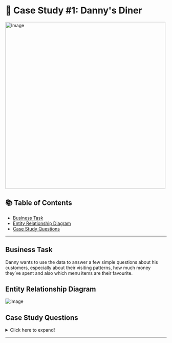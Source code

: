 # 🍜 Case Study #1: Danny's Diner 
<img src="https://user-images.githubusercontent.com/81607668/127727503-9d9e7a25-93cb-4f95-8bd0-20b87cb4b459.png" alt="Image" width="500" height="520">

## 📚 Table of Contents
- [Business Task](#business-task)
- [Entity Relationship Diagram](#entity-relationship-diagram)
- [Case Study Questions](#case-study-questions)
***

## Business Task
Danny wants to use the data to answer a few simple questions about his customers, especially about their visiting patterns, how much money they’ve spent and also which menu items are their favourite. 

## Entity Relationship Diagram

![image](https://user-images.githubusercontent.com/81607668/127271130-dca9aedd-4ca9-4ed8-b6ec-1e1920dca4a8.png)

## Case Study Questions

<details>
<summary>
Click here to expand!
</summary>

1. What is the total amount each customer spent at the restaurant?
2. How many days has each customer visited the restaurant?
3. What was the first item from the menu purchased by each customer?
4. What is the most purchased item on the menu and how many times was it purchased by all customers?
5. Which item was the most popular for each customer?
6. Which item was purchased first by the customer after they became a member?
7. Which item was purchased just before the customer became a member?
10. What is the total items and amount spent for each member before they became a member?
11. If each $1 spent equates to 10 points and sushi has a 2x points multiplier - how many points would each customer have?
12. In the first week after a customer joins the program (including their join date) they earn 2x points on all items, not just sushi - how many points do customer A and B have at the end of January?
</details>

***
